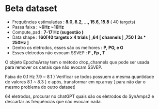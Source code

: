 # Beta dataset

* Frequências estimuladas : **8.0, 8.2, ..., 15.6, 15.8** ( 40 targets)
* Passa faixa : **~6Hz ~16Hz**
* Compute_psd : **7-17 Hz (sugestão )**
* Data shape : **160[40 targets x 4 trials ] ,64 [ channels ] ,750 [ 3s * 250Hz ]**
* Dentro os eletrodos, esses são os melhores : **P, PO, e O**
* Esses eletrodos não evocam SSVEP : **F , Fp , T**

O objeto EpochsArray tem o método drop_channels que pode ser usada para remover os canais que não evocam SSVEP.

Faixa de 0.1 Hz
7.9 ~ 8.1  } Verificar se todos possuem a mesma quantidade de valores
8.1 ~ 8.3  } e após, transformar em np.array ( para não dar o mesmo problema do outro dataset)

64 eletrodos, procurar no chatGPT quais são os eletrodos do SynAmps2 e descartar as frequências que não evocam nada.

